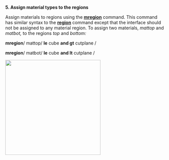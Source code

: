 **5. Assign material types to the regions**

Assign materials to regions using
the [**mregion**](commands/MREGION.md) command. This command has
similar syntax to the **[region](commands/REGION.md)** command except
that the interface should not be assigned to any material region. To
assign two materials, *mattop* and *matbot,* to the regions *top* and
*bottom:*

**mregion**/ mattop/ **le** cube **and gt** cutplane /

**mregion**/ matbot/ **le** cube **and lt** cutplane /

<img height="300" width="300" src="https://lanl.github.io/LaGriT/assets/images/Image225.gif">
